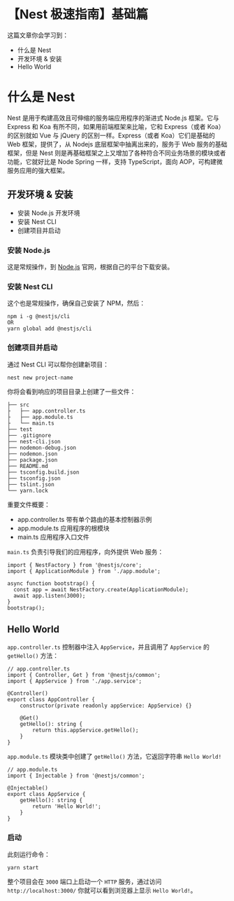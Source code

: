 # 【Nest 极速指南】基础篇
这篇文章你会学习到：

* 什么是 Nest
* 开发环境 & 安装
* Hello World

# 什么是 Nest

Nest 是用于构建高效且可伸缩的服务端应用程序的渐进式 Node.js 框架。它与 Express 和 Koa 有所不同，如果用前端框架来比喻，它和 Express（或者 Koa）的区别就如 Vue 与 jQuery 的区别一样。Express（或者 Koa）它们是基础的 Web 框架，提供了，从 Nodejs 底层框架中抽离出来的，服务于 Web 服务的基础框架，但是 Nest 则是再基础框架之上又增加了各种符合不同业务场景的模块或者功能，它就好比是 Node Spring 一样，支持 TypeScript，面向 AOP，可构建微服务应用的强大框架。

## 开发环境 & 安装

* 安装 Node.js 开发环境
* 安装 Nest CLI
* 创建项目并启动

### 安装 Node.js
这是常规操作，到 [Node.js](https://nodejs.org/) 官网，根据自己的平台下载安装。

### 安装 Nest CLI
这个也是常规操作，确保自己安装了 NPM，然后：

```
npm i -g @nestjs/cli
OR
yarn global add @nestjs/cli
```

### 创建项目并启动
通过 Nest CLI 可以帮你创建新项目：

```
nest new project-name
```

你将会看到响应的项目目录上创建了一些文件：

```
├── src
├   ├── app.controller.ts
├   ├── app.module.ts
├   └── main.ts
├── test
├── .gitignore
├── nest-cli.json
├── nodemon-debug.json
├── nodemon.json
├── package.json
├── README.md
├── tsconfig.build.json
├── tsconfig.json
├── tslint.json
└── yarn.lock

```

重要文件概要：

* app.controller.ts 带有单个路由的基本控制器示例
* app.module.ts     应用程序的根模块
* main.ts           应用程序入口文件

`main.ts` 负责引导我们的应用程序，向外提供 Web 服务：

```
import { NestFactory } from '@nestjs/core';
import { ApplicationModule } from './app.module';

async function bootstrap() {
  const app = await NestFactory.create(ApplicationModule);
  await app.listen(3000);
}
bootstrap();
```

## Hello World
`app.controller.ts` 控制器中注入 `AppService`，并且调用了 `AppService` 的 `getHello()` 方法：

```
// app.controller.ts
import { Controller, Get } from '@nestjs/common';
import { AppService } from './app.service';

@Controller()
export class AppController {
    constructor(private readonly appService: AppService) {}

    @Get()
    getHello(): string {
        return this.appService.getHello();
    }
}
```

`app.module.ts` 模块类中创建了 `getHello()` 方法，它返回字符串 `Hello World!`

```
// app.module.ts
import { Injectable } from '@nestjs/common';

@Injectable()
export class AppService {
    getHello(): string {
        return 'Hello World!';
    }
}
```

### 启动
此刻运行命令：

```
yarn start
```

整个项目会在 `3000` 端口上启动一个 `HTTP` 服务，通过访问 `http://localhost:3000/` 你就可以看到浏览器上显示 `Hello World!`。